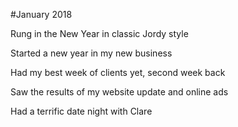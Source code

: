 #January 2018

Rung in the New Year in classic Jordy style

Started a new year in my new business

Had my best week of clients yet, second week back

Saw the results of my website update and online ads

Had a terrific date night with Clare

